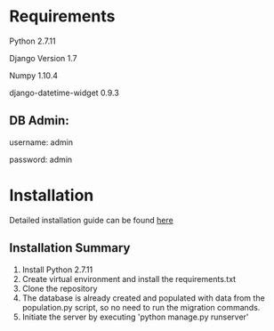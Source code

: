 # Requirements
Python 2.7.11

Django Version 1.7

Numpy  1.10.4

django-datetime-widget 0.9.3

## DB Admin:

username: admin

password: admin

# Installation
Detailed installation guide can be found [here](http://www.tangowithdjango.com/book17/chapters/requirements.html#installing-the-software)

## Installation Summary
1. Install Python 2.7.11
2. Create virtual environment and install the requirements.txt 
3. Clone the repository 
4. The database is already created and populated with data from the population.py script, so no need to run the migration commands.
5. Initiate the server by executing 'python manage.py runserver'





